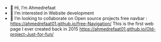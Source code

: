 - 👋 Hi, I’m Ahmedrefaat
- 👀 I’m interested in Website development
- 💞️ I’m looking to collaborate on Open source projects
free navbar : https://ahmedrefaat01.github.io/free-Navigation/
This is the first web page I ever created back in 2015 https://ahmedrefaat01.github.io/Old-project-Just-for-fun/
